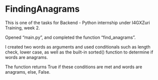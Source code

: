 # FindingAnagrams
This is one of the tasks for Backend - Python internship under I4GXZuri Training, week 2.

Opened “main.py”, and completed the function “find_anagrams”. 

I created two words as arguments and used conditionals such as length check, lower case, as well as the built-in sorted() function to determine if words are anagrams. 

The function returns True if these conditions are met and words are anagrams, else, False.

